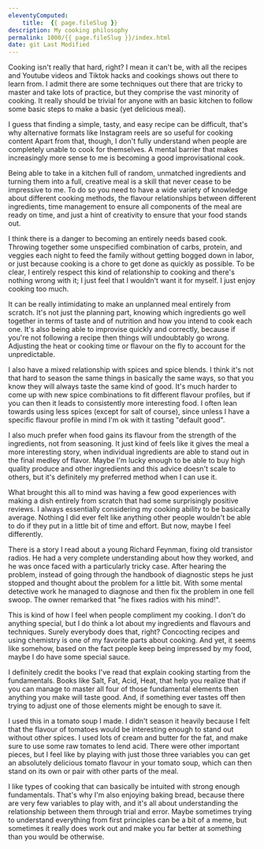 ```yaml
---
eleventyComputed:
    title:  {{ page.fileSlug }}
description: My cooking philosophy
permalink: 1000/{{ page.fileSlug }}/index.html
date: git Last Modified
---
```


Cooking isn't really that hard, right? I mean it can't be, with all the recipes and Youtube videos and Tiktok hacks and cookings shows out there to learn from. I admit there are some techniques out there that are tricky to master and take lots of practice, but they comprise the vast minority of cooking. It really should be trivial for anyone with an basic kitchen to follow some basic steps to make a basic (yet delicious meal).

I guess that finding a simple, tasty, and easy recipe can be difficult, that's why alternative formats like Instagram reels are so useful for cooking content Apart from that, though, I don't fully understand when people are completely unable to cook for themselves. A mental barrier that makes increasingly more sense to me is becoming a good improvisational cook.

Being able to take in a kitchen full of random, unmatched ingredients and turning them into a full, creative meal is a skill that never cease to be impressive to me. To do so you need to have a wide variety of knowledge about different cooking methods, the flavour relationships between different ingredients, time management to ensure all components of the meal are ready on time, and just a hint of creativity to ensure that your food stands out.

I think there is a danger to becoming an entirely needs based cook. Throwing together some unspecified combination of carbs, protein, and veggies each night to feed the family without getting bogged down in labor, or just because cooking is a chore to get done as quickly as possible. To be clear, I entirely respect this kind of relationship to cooking and there's nothing wrong with it; I just feel that I wouldn't want it for myself. I just enjoy cooking too much.

It can be really intimidating to make an unplanned meal entirely from scratch. It's not just the planning part, knowing which ingredients go well together in terms of taste and of nutrition and how you intend to cook each one. It's also being able to improvise quickly and correctly, because if you're not following a recipe then things will undoubtably go wrong. Adjusting the heat or cooking time or flavour on the fly to account for the unpredictable.

I also have a mixed relationship with spices and spice blends. I think it's not that hard to season the same things in basically the same ways, so that you know they will always taste the same kind of good. It's much harder to come up with new spice combinations to fit different flavour profiles, but if you can then it leads to consistently more interesting food. I often lean towards using less spices (except for salt of course), since unless I have a specific flavour profile in mind I'm ok with it tasting "default good".

I also much prefer when food gains its flavour from the strength of the ingredients, not from seasoning. It just kind of feels like it gives the meal a more interesting story, when individual ingredients are able to stand out in the final medley of flavor. Maybe I'm lucky enough to be able to buy high quality produce and other ingredients and this advice doesn't scale to others, but it's definitely my preferred method when I can use it.

What brought this all to mind was having a few good experiences with making a dish entirely from scratch that had some surprisingly positive reviews. I always essentially considering my cooking ability to be basically average. Nothing I did ever felt like anything other people wouldn't be able to do if they put in a little bit of time and effort. But now, maybe I feel differently.

There is a story I read about a young Richard Feynman, fixing old transistor radios. He had a very complete understanding about how they worked, and he was once faced with a particularly tricky case. After hearing the problem, instead of going through the handbook of diagnostic steps he just stopped and thought about the problem for a little bit. With some mental detective work he managed to diagnose and then fix the problem in one fell swoop. The owner remarked that "he fixes radios with his mind!".

This is kind of how I feel when people compliment my cooking. I don't do anything special, but I do think a lot about my ingredients and flavours and techniques. Surely everybody does that, right? Concocting recipes and using chemistry is one of my favorite parts about cooking. And yet, it seems like somehow, based on the fact people keep being impressed by my food, maybe I do have some special sauce.

I definitely credit the books I've read that explain cooking starting from the fundamentals. Books like Salt, Fat, Acid, Heat, that help you realize that if you can manage to master all four of those fundamental elements then anything you make will taste good. And, if something ever tastes off then trying to adjust one of those elements might be enough to save it.

I used this in a tomato soup I made. I didn't season it heavily because I felt that the flavour of tomatoes would be interesting enough to stand out without other spices. I used lots of cream and butter for the fat, and make sure to use some raw tomates to lend acid. There were other important pieces, but I feel like by playing with just those three variables you can get an absolutely delicious tomato flavour in your tomato soup, which can then stand on its own or pair with other parts of the meal.

I like types of cooking that can basically be intuited with strong enough fundamentals. That's why I'm also enjoying baking bread, because there are very few variables to play with, and it's all about understanding the relationship between them through trial and error. Maybe sometimes trying to understand everything from first principles can be a bit of a meme, but sometimes it really does work out and make you far better at something than you would be otherwise.